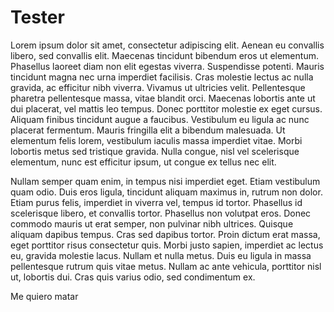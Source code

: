 # Tester

Lorem ipsum dolor sit amet, consectetur adipiscing elit. Aenean eu convallis libero, sed convallis elit. Maecenas tincidunt bibendum eros ut elementum. Phasellus laoreet diam non elit egestas viverra. Suspendisse potenti. Mauris tincidunt magna nec urna imperdiet facilisis. Cras molestie lectus ac nulla gravida, ac efficitur nibh viverra. Vivamus ut ultricies velit. Pellentesque pharetra pellentesque massa, vitae blandit orci. Maecenas lobortis ante ut dui placerat, vel mattis leo tempus. Donec porttitor molestie ex eget cursus. Aliquam finibus tincidunt augue a faucibus. Vestibulum eu ligula ac nunc placerat fermentum. Mauris fringilla elit a bibendum malesuada. Ut elementum felis lorem, vestibulum iaculis massa imperdiet vitae. Morbi lobortis metus sed tristique gravida. Nulla congue, nisl vel scelerisque elementum, nunc est efficitur ipsum, ut congue ex tellus nec elit.

Nullam semper quam enim, in tempus nisi imperdiet eget. Etiam vestibulum quam odio. Duis eros ligula, tincidunt aliquam maximus in, rutrum non dolor. Etiam purus felis, imperdiet in viverra vel, tempus id tortor. Phasellus id scelerisque libero, et convallis tortor. Phasellus non volutpat eros. Donec commodo mauris ut erat semper, non pulvinar nibh ultrices. Quisque aliquam dapibus tempus. Cras sed dapibus tortor. Proin dictum erat massa, eget porttitor risus consectetur quis. Morbi justo sapien, imperdiet ac lectus eu, gravida molestie lacus. Nullam et nulla metus. Duis eu ligula in massa pellentesque rutrum quis vitae metus. Nullam ac ante vehicula, porttitor nisl ut, lobortis dui. Cras quis varius odio, sed condimentum ex.

Me quiero matar